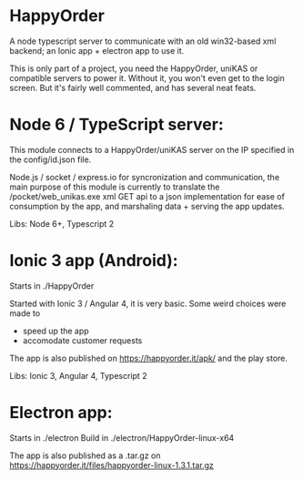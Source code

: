 # HappyOrder

A node typescript server to communicate with an old win32-based xml backend; an Ionic app + electron app to use it.

This is only part of a project, you need the HappyOrder, uniKAS or compatible servers to power it.  Without it, you won't even get to the login screen.
But it's fairly well commented, and has several neat feats.

# Node 6 / TypeScript server:

This module connects to a HappyOrder/uniKAS server on the IP specified in the config/id.json file.

Node.js / socket / express.io for syncronization and communication,
the main purpose of this module is currently to translate the
/pocket/web_unikas.exe xml GET api to a json implementation
for ease of consumption by the app, and marshaling data + serving the app updates.

Libs: Node 6+, Typescript 2

# Ionic 3 app (Android):

Starts in ./HappyOrder

Started with Ionic 3 / Angular 4, it is very basic.
Some weird choices were made to 

- speed up the app
- accomodate customer requests

The app is also published on https://happyorder.it/apk/ and the play store.

Libs: Ionic 3, Angular 4, Typescript 2

# Electron app:

Starts in ./electron
Build in ./electron/HappyOrder-linux-x64

The app is also published as a .tar.gz on https://happyorder.it/files/happyorder-linux-1.3.1.tar.gz
